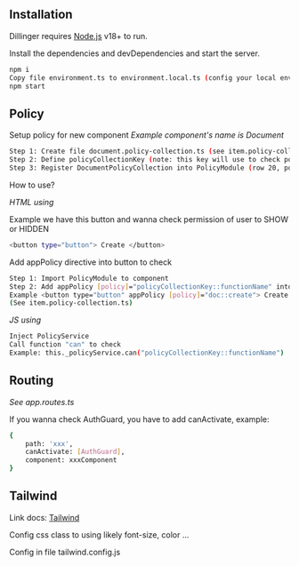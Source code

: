
## Installation
Dillinger requires [Node.js](https://nodejs.org/) v18+ to run.

Install the dependencies and devDependencies and start the server.

```sh
npm i
Copy file environment.ts to environment.local.ts (config your local env)
npm start
```

## Policy
Setup policy for new component
_Example component's name is Document_

```sh
Step 1: Create file document.policy-collection.ts (see item.policy-collection.ts)
Step 2: Define policyCollectionKey (note: this key will use to check policy, see item.policy-collection.ts)
Step 3: Register DocumentPolicyCollection into PolicyModule (row 20, policy.module.ts)
```

How to use?

_HTML using_

Example we have this button and wanna check permission of user to SHOW or HIDDEN
```sh
<button type="button"> Create </button>
```
Add appPolicy directive  into button to check
```sh
Step 1: Import PolicyModule to component
Step 2: Add appPolicy [policy]="policyCollectionKey::functionName" into element
Example <button type="button" appPolicy [policy]="doc::create"> Create </button> ("doc::create" -> policyCollectionKey is "doc", functionName is "create")
(See item.policy-collection.ts)
```

_JS using_
```sh
Inject PolicyService
Call function "can" to check
Example: this._policyService.can("policyCollectionKey::functionName")
```

## Routing
_See app.routes.ts_

If you wanna check AuthGuard, you have to add canActivate, example:
```sh
{
    path: 'xxx',
    canActivate: [AuthGuard],
    component: xxxComponent
}
```

## Tailwind 
Link docs: [Tailwind](https://tailwindcss.com/docs/font-family)

Config css class to using likely font-size, color ...

Config in file tailwind.config.js